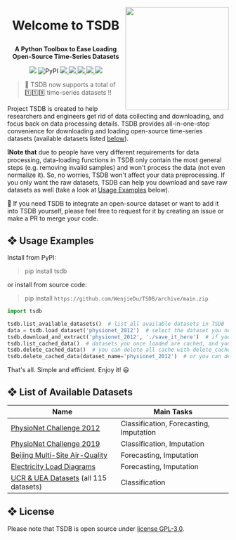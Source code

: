 <a href='https://github.com/WenjieDu/TSDB'><img src="https://raw.githubusercontent.com/WenjieDu/TSDB/main/docs/figs/TSDB%20logo.svg?sanitize=true" align='right' width='235'/></a>

# <p align='center'>Welcome to TSDB</p>
**<p align='center'>A Python Toolbox to Ease Loading Open-Source Time-Series Datasets</p>**

<p align='center'>
    <!-- Python version -->
    <img src='https://img.shields.io/badge/python-v3-yellowgreen'>
    <!-- PyPI version -->
    <img alt="PyPI" src="https://img.shields.io/pypi/v/tsdb?color=green&label=PyPI">
    <!-- GitHub Testing -->
    <a alt='GitHub Testing' href='https://github.com/WenjieDu/TSDB/actions/workflows/testing.yml'> 
        <img src='https://github.com/WenjieDu/TSDB/actions/workflows/testing.yml/badge.svg'>
    </a>
    <!-- Coveralls report -->
    <a alt='Coveralls report' href='https://coveralls.io/github/WenjieDu/Time_Series_Database'> 
        <img src='https://coveralls.io/repos/github/WenjieDu/Time_Series_Database/badge.svg'>
    </a>
    <!-- PyPI download number -->
    <a alt='PyPI download number' href='https://pypi.org/project/tsdb'>
        <img src='https://static.pepy.tech/personalized-badge/tsdb?period=total&units=international_system&left_color=gray&right_color=blue&left_text=Total%20Downloads'>
    </a>
    <!-- Code of Conduct -->
    <a alt='CODE_OF_CONDUCT' href='CODE_OF_CONDUCT.md'> 
        <img src='https://img.shields.io/badge/Contributor%20Covenant-v2.1-4baaaa.svg'>
    </a>
    <!-- Visit number -->
    <img src='https://hits.seeyoufarm.com/api/count/incr/badge.svg?url=https%3A%2F%2Fgithub.com%2FWenjieDu%2FTime_Series_Database&count_bg=%2379C83D&title_bg=%23555555&icon=&icon_color=%23E7E7E7&title=Visits&edge_flat=false'>
</p>

> 📣 TSDB now supports a total of 1️⃣1️⃣9️⃣ time-series datasets ‼️

Project TSDB is created to help researchers and engineers get rid of data collecting and downloading, and focus back on data processing details. TSDB provides all-in-one-stop convenience for downloading and loading open-source time-series datasets (available datasets listed [below](https://github.com/WenjieDu/TSDB#-list-of-available-datasets)).

**❕️Note that** due to people have very different requirements for data processing, data-loading functions in TSDB only contain the most general steps (e.g. removing invalid samples) and won't process the data (not even normalize it). So, no worries, TSDB won't affect your data preprocessing. If you only want the raw datasets, TSDB can help you download and save raw datasets as well (take a look at [Usage Examples](https://github.com/WenjieDu/TSDB#-usage-example) below).

🤝 If you need TSDB to integrate an open-source dataset or want to add it into TSDB yourself, please feel free to request for it by creating an issue or make a PR to merge your code.

## ❖ Usage Examples
Install from PyPI:
> pip install tsdb

or install from source code:
> pip install `https://github.com/WenjieDu/TSDB/archive/main.zip`

```python
import tsdb

tsdb.list_available_datasets()  # list all available datasets in TSDB
data = tsdb.load_dataset('physionet_2012')  # select the dataset you need and load it, TSDB will download, extract, and process it automatically
tsdb.download_and_extract('physionet_2012', './save_it_here')  # if you need the raw data, use download_and_extract()
tsdb.list_cached_data()  # datasets you once loaded are cached, and you can check them with list_cached_data()
tsdb.delete_cached_data()  # you can delete all cache with delete_cached_data() to free disk space
tsdb.delete_cached_data(dataset_name='physionet_2012')  # or you can delete only one specific dataset and preserve others
```

That's all. Simple and efficient. Enjoy it! 😃

## ❖ List of Available Datasets

| Name                                                                  | Main Tasks                              |
|-----------------------------------------------------------------------|-----------------------------------------|
| [PhysioNet Challenge 2012](datasets/PhysioNet-2012)                   | Classification, Forecasting, Imputation |
| [PhysioNet Challenge 2019](datasets/PhysioNet-2019)                   | Classification, Imputation              |
| [Beijing Multi-Site Air-Quality](datasets/BeijingMultiSiteAirQuality) | Forecasting, Imputation                 |
| [Electricity Load Diagrams](datasets/ElectricityLoadDiagrams)         | Forecasting, Imputation                 |
| [UCR & UEA Datasets](datasets/UCR_UEA_Datasets) (all 115 datasets)    | Classification                          |

## ❖ License
Please note that TSDB is open source under [license GPL-3.0](https://en.wikipedia.org/wiki/GNU_General_Public_License#Version_3).